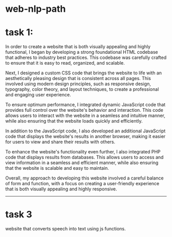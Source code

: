 # web-nlp-path
# task 1:

In order to create a website that is both visually appealing and highly functional, I began by developing a strong foundational HTML codebase that adheres to industry best practices. This codebase was carefully crafted to ensure that it is easy to read, organized, and scalable.

Next, I designed a custom CSS code that brings the website to life with an aesthetically pleasing design that is consistent across all pages. This involved using modern design principles, such as responsive design, typography, color theory, and layout techniques, to create a professional and engaging user experience.

To ensure optimum performance, I integrated dynamic JavaScript code that provides full control over the website's behavior and interaction. This code allows users to interact with the website in a seamless and intuitive manner, while also ensuring that the website loads quickly and efficiently.

In addition to the JavaScript code, I also developed an additional JavaScript code that displays the website's results in another browser, making it easier for users to view and share their results with others.

To enhance the website's functionality even further, I also integrated PHP code that displays results from databases. This allows users to access and view information in a seamless and efficient manner, while also ensuring that the website is scalable and easy to maintain.

Overall, my approach to developing this website involved a careful balance of form and function, with a focus on creating a user-friendly experience that is both visually appealing and highly responsive.

------------------------------------------------------------------------------------------------------------------------------------

# task 3 
website that converts speech into text using js functions. 
